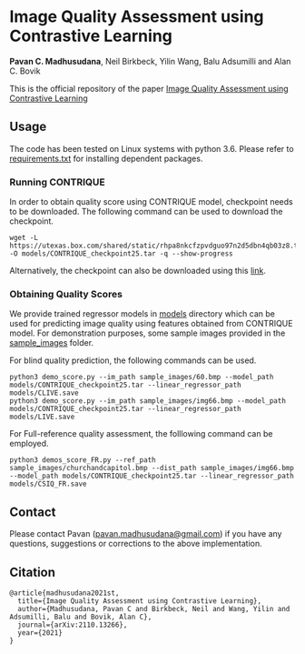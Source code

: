 # Image Quality Assessment using Contrastive Learning

**Pavan C. Madhusudana**, Neil Birkbeck, Yilin Wang, Balu Adsumilli and Alan C. Bovik

This is the official repository of the paper [Image Quality Assessment using Contrastive Learning](https://arxiv.org/abs/2110.13266)

## Usage
The code has been tested on Linux systems with python 3.6. Please refer to [requirements.txt](requirements.txt) for installing dependent packages.

### Running CONTRIQUE
In order to obtain quality score using CONTRIQUE model, checkpoint needs to be downloaded. The following command can be used to download the checkpoint.
```
wget -L https://utexas.box.com/shared/static/rhpa8nkcfzpvdguo97n2d5dbn4qb03z8.tar -O models/CONTRIQUE_checkpoint25.tar -q --show-progress
```
Alternatively, the checkpoint can also be downloaded using this [link](https://utexas.box.com/s/rhpa8nkcfzpvdguo97n2d5dbn4qb03z8).

### Obtaining Quality Scores
We provide trained regressor models in [models](models) directory which can be used for predicting image quality using features obtained from CONTRIQUE model. For demonstration purposes, some sample images provided in the [sample_images](sample_images) folder.

For blind quality prediction, the following commands can be used.
```
python3 demo_score.py --im_path sample_images/60.bmp --model_path models/CONTRIQUE_checkpoint25.tar --linear_regressor_path models/CLIVE.save
python3 demo_score.py --im_path sample_images/img66.bmp --model_path models/CONTRIQUE_checkpoint25.tar --linear_regressor_path models/LIVE.save
```

For Full-reference quality assessment, the folllowing command can be employed.
```
python3 demos_score_FR.py --ref_path sample_images/churchandcapitol.bmp --dist_path sample_images/img66.bmp --model_path models/CONTRIQUE_checkpoint25.tar --linear_regressor_path models/CSIQ_FR.save
```

## Contact
Please contact Pavan (pavan.madhusudana@gmail.com) if you have any questions, suggestions or corrections to the above implementation.

## Citation
```
@article{madhusudana2021st,
  title={Image Quality Assessment using Contrastive Learning},
  author={Madhusudana, Pavan C and Birkbeck, Neil and Wang, Yilin and Adsumilli, Balu and Bovik, Alan C},
  journal={arXiv:2110.13266},
  year={2021}
}
```

